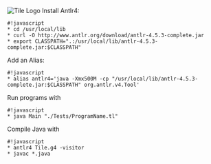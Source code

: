 ![Tile Logo](http://www.nickguys.com/lang/Tile-Small-Logo.png)
Install Antlr4:
```
#!javascript
* cd /usr/local/lib
* curl -O http://www.antlr.org/download/antlr-4.5.3-complete.jar
* export CLASSPATH=".:/usr/local/lib/antlr-4.5.3-complete.jar:$CLASSPATH"
```
Add an Alias:
```
#!javascript
* alias antlr4='java -Xmx500M -cp "/usr/local/lib/antlr-4.5.3-complete.jar:$CLASSPATH" org.antlr.v4.Tool'
```

Run programs with
```
#!javascript
* java Main "./Tests/ProgramName.tl"
```
Compile Java with
```
#!javascript
* antlr4 Tile.g4 -visitor
* javac *.java
```